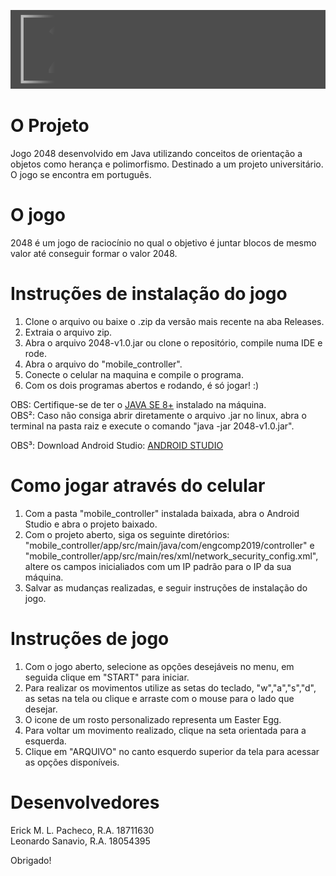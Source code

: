 ![2048 game logo gif](game/src/main/resources/imgs/elements/gameLogoFinal.gif)

# O Projeto

Jogo 2048 desenvolvido em Java utilizando conceitos de orientação a objetos como herança e polimorfismo. Destinado a um projeto universitário.
O jogo se encontra em português.

# O jogo

2048 é um jogo de raciocínio no qual o objetivo é juntar 
blocos de mesmo valor até conseguir formar o valor 2048.

# Instruções de instalação do jogo

1. Clone o arquivo ou baixe o .zip da versão mais recente na aba Releases.</br >
2. Extraia o arquivo zip.</br >
3. Abra o arquivo 2048-v1.0.jar ou clone o repositório, compile numa IDE e rode.</br >
4. Abra o arquivo do "mobile_controller".
5. Conecte o celular na maquina e compile o programa.
6. Com os dois programas abertos e rodando, é só jogar! :)

OBS: Certifique-se de ter o [JAVA SE 8+](https://www.oracle.com/technetwork/pt/java/javase/downloads/index.html) instalado na máquina.</br >
OBS²: Caso não consiga abrir diretamente o arquivo .jar no linux, abra o terminal na pasta raiz e execute o comando "java -jar 2048-v1.0.jar".

OBS³: Download Android Studio: [ANDROID STUDIO](https://developer.android.com/studio/?hl=pt-br)

# Como jogar através do celular

1. Com a pasta "mobile_controller" instalada baixada, abra o Android Studio e abra o projeto baixado.
2. Com o projeto aberto, siga os seguinte diretórios: "mobile_controller/app/src/main/java/com/engcomp2019/controller" e 
"mobile_controller/app/src/main/res/xml/network_security_config.xml", altere os campos inicialiados com um IP padrão para o IP da sua máquina.
3. Salvar as mudanças realizadas, e seguir instruções de instalação do jogo.

# Instruções de jogo

1. Com o jogo aberto, selecione as opções desejáveis no menu, em seguida clique em "START" para iniciar.</br >
2. Para realizar os movimentos utilize as setas do teclado, "w","a","s","d", as setas na tela ou clique e arraste com o mouse para o lado que desejar.</br >
3. O icone de um rosto personalizado representa um Easter Egg.</br >
4. Para voltar um movimento realizado, clique na seta orientada para a esquerda.</br >
5. Clique em "ARQUIVO" no canto esquerdo superior da tela para acessar as opções disponíveis.

# Desenvolvedores

Erick M. L. Pacheco, R.A. 18711630</br >
Leonardo Sanavio, R.A. 18054395

Obrigado!
